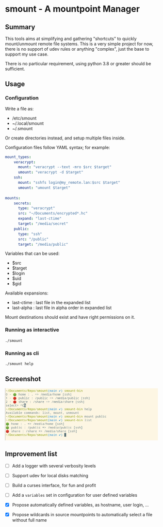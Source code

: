 # smount - A mountpoint Manager

## Summary

This tools aims at simplifying and gathering "shortcuts" to quickly
mount/unmount remote file systems. This is a very simple project for now, there
is no support of udev rules or anything "complex", just the base to support my
use case.

There is no particular requirement, using python 3.8 or greater should be
sufficient.

## Usage

### Configuration

Write a file as:
  - /etc/smount
  - ~/.local/smount
  - ~/.smount

Or create directories instead, and setup multiple files inside.

Configuration files follow YAML syntax; for example:

```yaml
mount_types:
    veracrypt:
      mount: "veracrypt --text -mro $src $target"
      umount: "veracrypt -d $target"
    ssh:
      mount: "sshfs login@my_remote.lan:$src $target"
      umount: "umount $target"

mounts:
    secrets:
      type: "veracrypt"
      src: "~/Documents/encrypted*.hc"
      expand: "last-ctime"
      target: "/media/secret"
    public:
      type: "ssh"
      src: "/public"
      target: "/media/public"
```

Variables that can be used:
- $src
- $target
- $login
- $uid
- $gid

Available expansions:
- last-ctime : last file in the expanded list
- last-alpha : last file in alpha order in expanded list

Mount destinations should exist and have right permissions on it.

### Running as interactive

```bash
./smount
```

### Running as cli

```bash
./smount help
```

## Screenshot

![Screenshot](https://github.com/lqp1/smount/blob/main/doc/screenshot.png?raw=true)

## Improvement list

- [ ] Add a logger with several verbosity levels
- [ ] Support udev for local disks matching
- [ ] Build a curses interface, for fun and profit
- [ ] Add a `variables` set in configuration for user defined variables
- [X] Propose automatically defined variables, as hostname, user login, ...
- [X] Propose wildcards in source mountpoints to automatically select a file
      without full name


